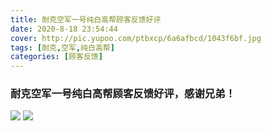 ```yaml
---
title: 耐克空军一号纯白高帮顾客反馈好评
date: 2020-8-18 23:54:44
cover: http://pic.yupoo.com/ptbxcp/6a6afbcd/1043f6bf.jpg
tags: [耐克,空军,纯白高帮]
categories: [顾客反馈]
---
```


###  耐克空军一号纯白高帮顾客反馈好评，感谢兄弟！
![](http://pic.yupoo.com/ptbxcp/abe60725/ba6bc343.jpg)
![](http://pic.yupoo.com/ptbxcp/6a6afbcd/1043f6bf.jpg)


